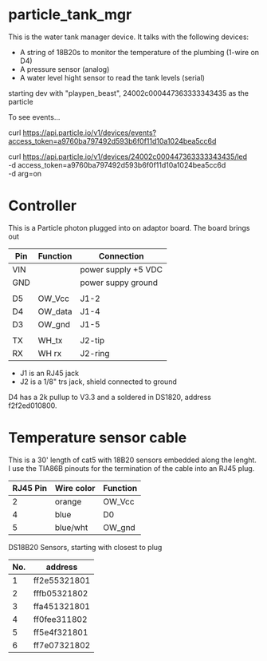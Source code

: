 # particle_tank_mgr

This is the water tank manager device. It talks with the following devices:
  * A string of 18B20s to monitor the temperature of the plumbing (1-wire on D4)
  * A pressure sensor (analog)
  * A water level hight sensor to read the tank levels (serial)


starting dev with "playpen_beast", 24002c000447363333343435 as the particle

To see events...

curl https://api.particle.io/v1/devices/events?access_token=a9760ba797492d593b6f0f11d10a1024bea5cc6d

curl https://api.particle.io/v1/devices/24002c000447363333343435/led \
  -d access_token=a9760ba797492d593b6f0f11d10a1024bea5cc6d \
  -d arg=on


# Controller
This is a Particle photon plugged into on adaptor board. The board brings out

Pin | Function | Connection
--- | -------- | ----------
VIN |          | power supply +5 VDC
GND |          | power suppy ground
    |          |
D5  | OW_Vcc   | J1-2
D4  | OW_data  | J1-4
D3  | OW_gnd   | J1-5
    |          |
TX  | WH_tx    | J2-tip
RX  | WH rx    | J2-ring

* J1 is an RJ45 jack
* J2 is a 1/8" trs jack, shield connected to ground

D4 has a 2k pullup to V3.3 and a soldered in DS1820, address
f2f2ed010800.

# Temperature sensor cable
This is a 30' length of cat5 with 18B20 sensors embedded along the
lenght. I use the TIA86B pinouts for the termination of the cable into
an RJ45 plug.

RJ45 Pin | Wire color | Function
----     | --------   | ----
2        | orange     | OW_Vcc
4        | blue       | D0
5        | blue/wht   | OW_gnd

DS18B20 Sensors, starting with closest to plug

No. | address
-- | ------------
1  | ff2e55321801
2  | fffb05321802
3  | ffa451321801
4  | ff0fee311802
5  | ff5e4f321801
6  | ff7e07321802

